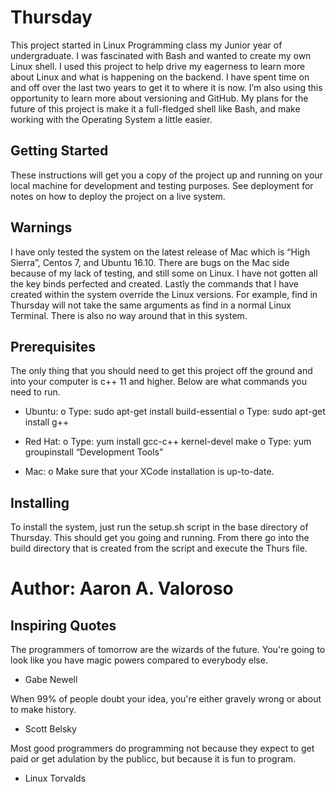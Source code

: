 # Thursday

This project started in Linux Programming class my Junior year of undergraduate. I was fascinated with Bash and wanted to create my own Linux shell. I used this project to help drive my eagerness to learn more about Linux and what is happening on the backend. I have spent time on and off over the last two years to get it to where it is now. I’m also using this opportunity to learn more about versioning and GitHub. My plans for the future of this project is make it a full-fledged shell like Bash, and make working with the Operating System a little easier.

## Getting Started

These instructions will get you a copy of the project up and running on your local machine for development and testing purposes. See deployment for notes on how to deploy the project on a live system.

## Warnings

I have only tested the system on the latest release of Mac which is “High Sierra”, Centos 7, and Ubuntu 16.10. There are bugs on the Mac side because of my lack of testing, and still some on Linux. I have not gotten all the key binds perfected and created. Lastly the commands that I have created within the system override the Linux versions. For example, find in Thursday will not take the same arguments as find in a normal Linux Terminal. There is also no way around that in this system. 

## Prerequisites

The only thing that you should need to get this project off the ground and into your computer is c++ 11 and higher. Below are what commands you need to run.

-	Ubuntu: 
o	Type: sudo apt-get install build-essential 
o	Type: sudo apt-get install g++

-	Red Hat: 
o	Type: yum install gcc-c++ kernel-devel make
o	Type: yum groupinstall “Development Tools”

-	Mac:
o	Make sure that your XCode installation is up-to-date. 

## Installing

To install the system, just run the setup.sh script in the base directory of Thursday. This should get you going and running. From there go into the build directory that is created from the script and execute the Thurs file.



# Author: Aaron A. Valoroso



## Inspiring Quotes

 The programmers of tomorrow are the wizards of the future. You're going to look like you have magic  powers compared to everybody else.
 
 - Gabe Newell
   
  When 99% of people doubt your idea, you're either gravely wrong or about to make history.
  
   - Scott Belsky

  Most good programmers do programming not because they expect to get paid or get adulation by the publicc, but because it is fun to       program.

   - Linux Torvalds
